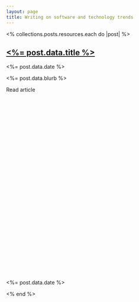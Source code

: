 ```yaml
---
layout: page
title: Writing on software and technology trends
---
```




<% collections.posts.resources.each do |post| %>

<div class="my-8 md:border-l md:border-zinc-100 md:pl-6 md:dark:border-zinc-700/40">
  <div class="flex max-w-3xl flex-col space-y-16">
    <article class="md:grid md:grid-cols-4 md:items-baseline">
      <div class="md:col-span-3 group relative flex flex-col items-start">
        <h2 class="text-base font-semibold tracking-tight text-zinc-800 dark:text-zinc-100">
          <div class="absolute -inset-y-6 -inset-x-4 z-0 scale-95 bg-zinc-50 opacity-0 transition group-hover:scale-100 group-hover:opacity-100 dark:bg-zinc-800/50 sm:-inset-x-6 sm:rounded-2xl">
          </div>
          <a href="<%= post.relative_url %>">
            <span class="absolute -inset-y-6 -inset-x-4 z-20 sm:-inset-x-6 sm:rounded-2xl">
            </span>
            <span class="relative z-10">
              <%= post.data.title %>
            </span>
          </a>
        </h2>
        <time class="md:hidden relative  order-first mb-3 flex items-center text-sm text-zinc-400 dark:text-zinc-500" datetime="2022-09-05">
          <%= post.data.date %>
        </time>
        <p class="relative z-10 mt-2 text-sm text-zinc-600 dark:text-zinc-400">
          <%= post.data.blurb %>
        </p>
        <div aria-hidden="true" class="relative z-10 mt-4 flex items-center text-sm font-medium text-teal-500">
          Read article
          <svg viewBox="0 0 16 16" fill="none" aria-hidden="true" class="ml-1 h-4 w-4 stroke-current">
            <path d="M6.75 5.75 9.25 8l-2.5 2.25" stroke-width="1.5" stroke-linecap="round" stroke-linejoin="round">
            </path>
          </svg>
        </div>
      </div>
      <time class="mt-1 hidden md:block relative z-10 order-first mb-3 flex items-center text-sm text-zinc-400 dark:text-zinc-500" datetime="2022-09-05">
        <%= post.data.date %>
      </time>
    </article>
  </div>
</div>

<% end %>
